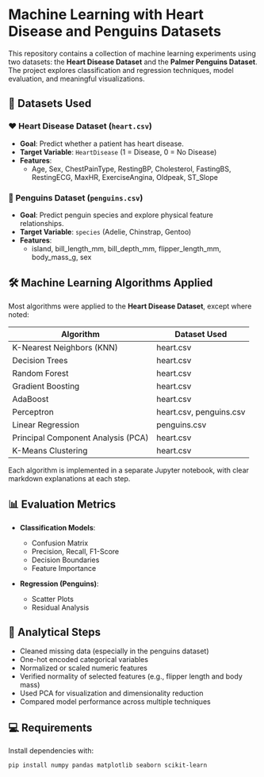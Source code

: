 # Machine Learning with Heart Disease and Penguins Datasets

This repository contains a collection of machine learning experiments using two datasets: the **Heart Disease Dataset** and the **Palmer Penguins Dataset**. The project explores classification and regression techniques, model evaluation, and meaningful visualizations.

## 📁 Datasets Used

### ❤️ Heart Disease Dataset (`heart.csv`)
- **Goal**: Predict whether a patient has heart disease.
- **Target Variable**: `HeartDisease` (1 = Disease, 0 = No Disease)
- **Features**:
  - Age, Sex, ChestPainType, RestingBP, Cholesterol, FastingBS, RestingECG, MaxHR, ExerciseAngina, Oldpeak, ST_Slope

### 🐧 Penguins Dataset (`penguins.csv`)
- **Goal**: Predict penguin species and explore physical feature relationships.
- **Target Variable**: `species` (Adelie, Chinstrap, Gentoo)
- **Features**:
  - island, bill_length_mm, bill_depth_mm, flipper_length_mm, body_mass_g, sex

## 🛠️ Machine Learning Algorithms Applied

Most algorithms were applied to the **Heart Disease Dataset**, except where noted:

| Algorithm                | Dataset Used   |
|--------------------------|----------------|
| K-Nearest Neighbors (KNN) | heart.csv      |
| Decision Trees            | heart.csv      |
| Random Forest             | heart.csv      |
| Gradient Boosting         | heart.csv      |
| AdaBoost                  | heart.csv      |
| Perceptron                | heart.csv, penguins.csv |
| Linear Regression         | penguins.csv   |
| Principal Component Analysis (PCA) | heart.csv |
| K-Means Clustering        | heart.csv |

Each algorithm is implemented in a separate Jupyter notebook, with clear markdown explanations at each step.

## 📊 Evaluation Metrics

- **Classification Models**:  
  - Confusion Matrix  
  - Precision, Recall, F1-Score  
  - Decision Boundaries  
  - Feature Importance  

- **Regression (Penguins)**:  
  - Scatter Plots  
  - Residual Analysis  

## 🧪 Analytical Steps

- Cleaned missing data (especially in the penguins dataset)
- One-hot encoded categorical variables
- Normalized or scaled numeric features
- Verified normality of selected features (e.g., flipper length and body mass)
- Used PCA for visualization and dimensionality reduction
- Compared model performance across multiple techniques

## 💻 Requirements

Install dependencies with:

```bash
pip install numpy pandas matplotlib seaborn scikit-learn